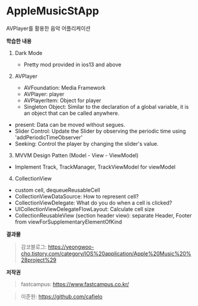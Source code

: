 # AppleMusicStApp
AVPlayer를 활용한 음악 어플리케이션


**학습한 내용**

1. Dark Mode
    + Pretty mod provided in ios13 and above


2. AVPlayer
   + AVFoundation: Media Framework
   + AVPlayer: player
   + AVPlayerItem: Object for player
   + Singleton Object: Similar to the declaration of a global variable, it is an object that can be called anywhere.
  + present: Data can be moved without segues.
  + Slider Control: Update the Slider by observing the periodic time using 'addPeriodicTimeObserver'
  + Seeking: Control the player by changing the slider's value.

3. MVVM Design Patten (Model - View - ViewModel)
  + Implement Track, TrackManager, TrackViewModel for viewModel

4. CollectionView
  + custom cell, dequeueReusableCell
  + CollectionViewDataSource: How to represent cell?
  + CollectionViewDelegate: What do you do when a cell is clicked?
  + UICollectionViewDelegateFlowLayout: Calculate cell size
  + CollectionReusableView (section header view): separate Header, Footer from viewForSupplementaryElementOfKind


**결과물**

> 감코블로그: https://yeongwoo-cho.tistory.com/category/IOS%20application/Apple%20Music%20%28project%29


**저작권**
> fastcampus: https://www.fastcampus.co.kr/

> 이준원: https://github.com/cafielo

